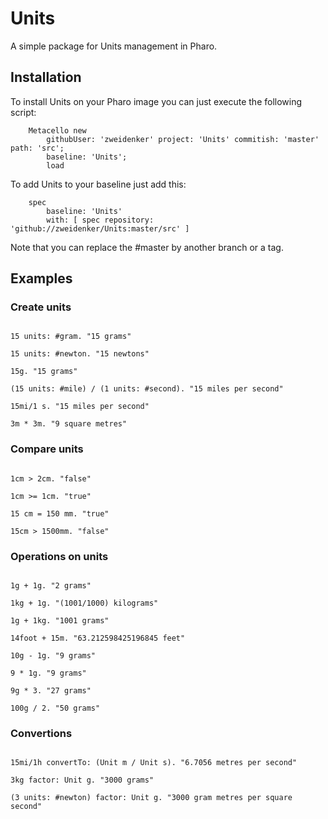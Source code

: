 # Units

A simple package for Units management in Pharo.

## Installation

To install Units on your Pharo image you can just execute the following script: 

```Smalltalk
    Metacello new
    	githubUser: 'zweidenker' project: 'Units' commitish: 'master' path: 'src';
    	baseline: 'Units';
    	load
```

To add Units to your baseline just add this:

```Smalltalk
    spec
    	baseline: 'Units'
    	with: [ spec repository: 'github://zweidenker/Units:master/src' ]
```

Note that you can replace the #master by another branch or a tag.

## Examples

### Create units

```Smalltalk

15 units: #gram. "15 grams"

15 units: #newton. "15 newtons"

15g. "15 grams"

(15 units: #mile) / (1 units: #second). "15 miles per second"

15mi/1 s. "15 miles per second"

3m * 3m. "9 square metres"

```

### Compare units

```Smalltalk

1cm > 2cm. "false"

1cm >= 1cm. "true"

15 cm = 150 mm. "true"

15cm > 1500mm. "false"

```

### Operations on units

```Smalltalk

1g + 1g. "2 grams"

1kg + 1g. "(1001/1000) kilograms"

1g + 1kg. "1001 grams"

14foot + 15m. "63.212598425196845 feet"

10g - 1g. "9 grams"

9 * 1g. "9 grams"

9g * 3. "27 grams"

100g / 2. "50 grams"

```

### Convertions 

```Smalltalk

15mi/1h convertTo: (Unit m / Unit s). "6.7056 metres per second"

3kg factor: Unit g. "3000 grams"

(3 units: #newton) factor: Unit g. "3000 gram metres per square second"

```

 